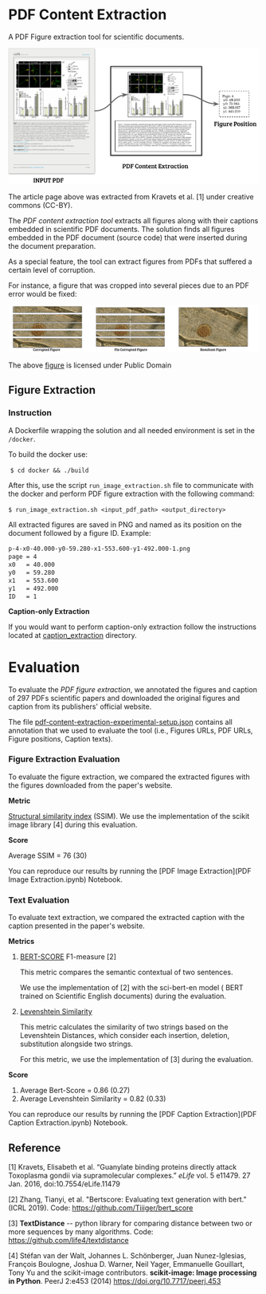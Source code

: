 # PDF Content Extraction 
A  PDF Figure extraction tool for scientific documents.



![](.figs/PDF-content-extraction.png)

The article page above was extracted from Kravets et al. [1] under creative commons (CC-BY).





The *PDF content extraction tool* extracts all figures along with their captions embedded in scientific PDF documents. The solution finds all figures embedded in the PDF document (source code) that were inserted during the document preparation.

As a special feature, the tool can extract figures from PDFs that suffered a certain level of corruption.

For instance, a figure that was cropped into several pieces due to an PDF error would be fixed:

![](.figs/PDF-corrupted-figure.png)

The above [figure](https://www.flickr.com/photos/146824358@N03/34062338520) is licensed under Public Domain 





## Figure Extraction

### Instruction

A Dockerfile wrapping the solution and all needed environment is set in the `/docker`. 

To build the docker use:

​	`$ cd docker && ./build`

After this, use the script `run_image_extraction.sh` file to communicate with the docker and perform PDF figure extraction with the following command:

` $ run_image_extraction.sh <input_pdf_path> <output_directory> ` 



All extracted figures are saved in PNG and named as its position on the document followed by a figure ID. Example:

```
p-4-x0-40.000-y0-59.280-x1-553.600-y1-492.000-1.png
page = 4
x0   = 40.000
y0   = 59.280
x1   = 553.600
y1   = 492.000
ID   = 1
```



**Caption-only Extraction**

If you would want to perform caption-only extraction follow the instructions located at [caption_extraction](https://github.com/danielmoreira/sciint/tree/pdf-content-extraction/caption_extraction) directory.



# Evaluation

To evaluate the *PDF figure extraction*, we annotated the figures and caption of 297 PDFs scientific papers and downloaded the original figures and caption from its publishers' official website.

The file [pdf-content-extraction-experimental-setup.json](dataset_tasks/pdf-content-extraction/pdf-content-extraction-experimental-setup.json) contains all annotation that we used to evaluate the tool (i.e., Figures URLs, PDF URLs, Figure positions, Caption texts).



### Figure Extraction Evaluation

To evaluate the figure extraction, we compared the extracted figures with the figures downloaded from the paper's website.

**Metric**

[Structural similarity index](https://en.wikipedia.org/wiki/Structural_similarity) (SSIM).
We use the implementation of the scikit image library [4] during this evaluation.

**Score**

Average SSIM  = 76 (30)



You can reproduce our results by running the [PDF Image Extraction](PDF Image Extraction.ipynb) Notebook.



### Text Evaluation 

To evaluate text extraction, we compared the extracted caption with the caption presented in the paper's website.

**Metrics**

1. [BERT-SCORE](https://arxiv.org/abs/1904.09675) F1-measure [2]

   This metric compares the semantic contextual of two sentences.

   We use the implementation of [2] with the sci-bert-en model ( BERT trained on  Scientific English documents) during the evaluation. 

2. [Levenshtein Similarity](https://en.wikipedia.org/wiki/Levenshtein_distance)

   This metric calculates the similarity of two strings based on the Levenshtein Distances, which consider each insertion, deletion, substitution alongside two strings.

   For this metric, we use the implementation of [3] during the evaluation.

**Score**

1. Average Bert-Score = 0.86 (0.27)
2. Average Levenshtein Similarity = 0.82  (0.33)

You can reproduce our results by running the [PDF Caption Extraction](PDF Caption Extraction.ipynb) Notebook.



## Reference

[1]  Kravets, Elisabeth et al. “Guanylate binding proteins directly attack Toxoplasma gondii via supramolecular complexes.” *eLife* vol. 5 e11479. 27 Jan. 2016, doi:10.7554/eLife.11479

[2] Zhang, Tianyi, et al. "Bertscore: Evaluating text generation with bert." (ICRL 2019).  Code: https://github.com/Tiiiger/bert_score

[3] **TextDistance** -- python library for comparing distance between two or more sequences by many algorithms. Code: https://github.com/life4/textdistance

[4]  Stéfan van der Walt, Johannes L. Schönberger, Juan Nunez-Iglesias, François Boulogne, Joshua D. Warner, Neil Yager, Emmanuelle Gouillart, Tony Yu and the scikit-image contributors. **scikit-image: Image processing in Python**. PeerJ 2:e453 (2014) https://doi.org/10.7717/peerj.453